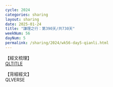 ```yaml
---
cycle: 2024
categories: sharing
layout: sharing
date: 2025-01-24
title: "謙理之行：第390天/共730天"
weekNum: 56
dayNum: 5
permalink: /sharing/2024/wk56-day5-qianli.html
---
```

【經文梳理】  
[QLTITLE](QLLINK)

【背經經文】  
QLVERSE
